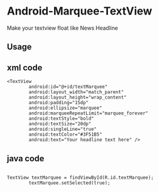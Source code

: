 # Android-Marquee-TextView
Make your textview float like News Headline

## Usage

## xml code

```
<TextView
        android:id="@+id/textMarquee"
        android:layout_width="match_parent"
        android:layout_height="wrap_content"
        android:padding="15dp"
        android:ellipsize="marquee"
        android:marqueeRepeatLimit="marquee_forever"
        android:textStyle="bold"
        android:textSize="20dp"
        android:singleLine="true"
        android:textColor="#3F51B5"
        android:text="Your headline text here" />
```

## java code

```

TextView textMarquee = findViewById(R.id.textMarquee);
        textMarquee.setSelected(true);

```

